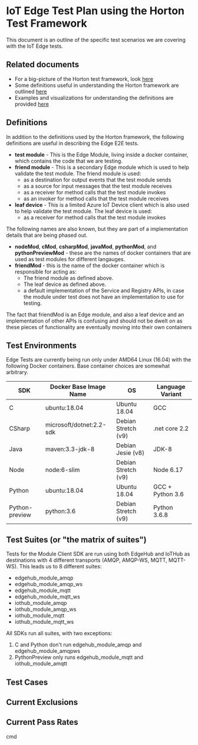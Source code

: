 # IoT Edge Test Plan using the Horton Test Framework

This document is an outline of the specific test scenarios we are covering with the IoT Edge tests.

## Related documents

* For a big-picture of the Horton test framework, look [here](.\framework_top_level_picture.md)
* Some definitions useful in understanding the Horton framework are outlined [here](.\framework_definitions.md)
* Examples and visualizations for understanding the definitions are provided [here](.\framework_definitions_visualized.md)

## Definitions

In addition to the definitions used by the Horton framework, the following definitions are useful in describing the Edge E2E tests.
* __test module__ - This is the Edge Module, living inside a docker container, which contains the code that we are testing.
* __friend module__ - This is a secondary Edge module which is used to help validate the test module.  The friend module is used:
    * as a destination for output events that the test module sends
    * as a source for input messages that the test module receives
    * as a receiver for method calls that the test module invokes
    * as an invoker for method calls that the test module receives
* __leaf device__ - This is a limited Azure IoT Device client which is also used to help validate the test module.  The leaf device is used:
    * as a receiver for method calls that the test module invokes

The following names are also known, but they are part of a implementation details that are being phased out.
* __nodeMod__, __cMod__, __csharpMod__, __javaMod__, __pythonMod__, and __pythonPreviewMod__ - these are the names of docker containers that are used as test modules for different langauges.
* __friendMod__ - this is the name of the docker container which is responsible for acting as:
    * The friend module as defined above.
    * The leaf device as defined above.
    * a default implementation of the Service and Registry APIs, in case the module under test does not have an implementation to use for testing.

The fact that friendMod is an Edge module, and also a leaf device and an implementation of other APIs is confusing and should not be dwelt on as these pieces of functionality are eventually moving into their own containers

## Test Environments

Edge Tests are currently being run only under AMD64 Linux (16.04) with the following Docker containers.  Base container choices are somewhat arbitrary.

| SDK | Docker Base Image Name | OS | Language Variant |
| -- | -- | -- | -- |
| C | ubuntu:18.04 | Ubuntu 18.04 | GCC |
| CSharp | microsoft/dotnet:2.2-sdk | Debian Stretch (v9) | .net core 2.2 |
| Java | maven:3.3-jdk-8 | Debian Jesie (v8) | JDK-8 |
| Node | node:6-slim | Debian Stretch (v9)| Node 6.17 |
| Python | ubuntu:18.04 | Ubuntu 18.04 | GCC + Python 3.6 |
| Python-preview |  python:3.6 | Debian Stretch (v9) | Python 3.6.8 |

## Test Suites (or "the matrix of suites")

Tests for the Module Client SDK are run using both EdgeHub and IoTHub as destinations with 4 different transports (AMQP, AMQP-WS, MQTT, MQTT-WS).  This leads us to 8 different suites:
* edgehub_module_amqp
* edgehub_module_amqp_ws
* edgehub_module_mqtt
* edgehub_module_mqtt_ws
* iothub_module_amqp
* iothub_module_amqp_ws
* iothub_module_mqtt
* iothub_module_mqtt_ws

All SDKs run all suites, with two exceptions:
1. C and Python don't run edgehub_module_amqp and edgehub_module_amqpws
2. PythonPreview only runs edgehub_module_mqtt and iothub_module_amqtt

## Test Cases


## Current Exclusions

## Current Pass Rates


cmd